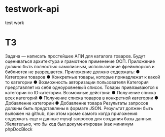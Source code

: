 testwork-api
============

test work

ТЗ
============
Задача — написать простейшее АПИ для каталога товаров. Будут оцениваться архитектура и грамотное применение ООП. Приложение должно быть полностью самописным, использование фреймворков и библиотек не разрешается.
Приложение должно содержать:
● Категории товаров
● Конкретные товары, которые принадлежат к какой то категории
● Возможность авторизации пользователя
Категория представляет из себя одноуровневый список. Товары привязываются к категории по ID категории.
Возможные действия:
● Получение списка всех категорий
● Получение списка товаров в конкретной категории
● Добавление категории
● Добавление товара
Результаты запросов должны быть представлены в формате JSON.
Результат должен быть выложен на github, при этом кроме самого когда приложения содержать еще и данные mysql запросов для создания базы данных. 
Желательно, что бы код был документирован (как минимум phpDocBlock
